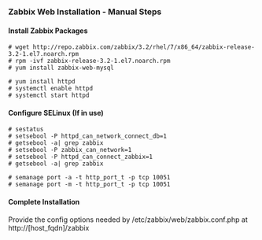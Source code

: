 ### Zabbix Web Installation - Manual Steps

#### Install Zabbix Packages

~~~~
# wget http://repo.zabbix.com/zabbix/3.2/rhel/7/x86_64/zabbix-release-3.2-1.el7.noarch.rpm
# rpm -ivf zabbix-release-3.2-1.el7.noarch.rpm
# yum install zabbix-web-mysql

# yum install httpd
# systemctl enable httpd
# systemctl start httpd
~~~~

#### Configure SELinux (If in use)

~~~~
# sestatus
# setsebool -P httpd_can_network_connect_db=1
# getsebool -a| grep zabbix
# setsebool -P zabbix_can_network=1
# setsebool -P httpd_can_connect_zabbix=1
# getsebool -a| grep zabbix

# semanage port -a -t http_port_t -p tcp 10051
# semanage port -m -t http_port_t -p tcp 10051
~~~~

#### Complete Installation

Provide the config options needed by /etc/zabbix/web/zabbix.conf.php at http://[host_fqdn]/zabbix
